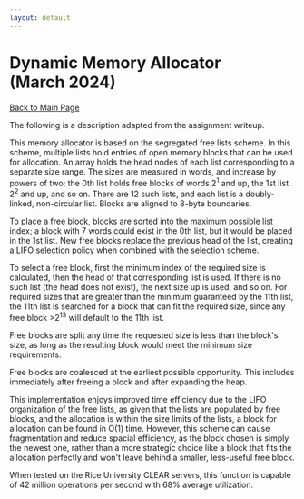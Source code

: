 ```yaml
---
layout: default
---
```


# Dynamic Memory Allocator<br>(March 2024)

[Back to Main Page](../)

The following is a description adapted from the assignment writeup.

This memory allocator is based on the segregated free lists scheme. In this scheme, multiple lists hold entries of open memory blocks that can be used for allocation. An array holds the head nodes of each list corresponding to a separate size range. The sizes are measured in words, and increase by powers of two; the 0th list holds free blocks of words 2<sup>1</sup> and up, the 1st list 2<sup>2</sup> and up, and so on. There are 12 such lists, and each list is a doubly-linked, non-circular list. Blocks are aligned to 8-byte boundaries.

To place a free block, blocks are sorted into the maximum possible list index; a block with 7 words could exist in the 0th list, but it would be placed in the 1st list. New free blocks replace the previous head of the list, creating a LIFO selection policy when combined with the selection scheme.

To select a free block, first the minimum index of the required size is calculated, then the head of that corresponding list is used. If there is no such list (the head does not exist), the next size up is used, and so on. For required sizes that are greater than the minimum guaranteed by the 11th list, the 11th list is searched for a block that can fit the required size, since any free block >2<sup>13</sup> will default to the 11th list.

Free blocks are split any time the requested size is less than the block's size, as long as the resulting block would meet the minimum size requirements.

Free blocks are coalesced at the earliest possible opportunity. This includes immediately after freeing a block and after expanding the heap.

This implementation enjoys improved time efficiency due to the LIFO organization of the free lists, as given that the lists are populated by free blocks, and the allocation is within the size limits of the lists, a block for allocation can be found in O(1) time. However, this scheme can cause fragmentation and reduce spacial efficiency, as the block chosen is simply the newest one, rather than a more strategic choice like a block that fits the allocation perfectly and won't leave behind a smaller, less-useful free block.

When tested on the Rice University CLEAR servers, this function is capable of 42 million operations per second with 68% average utilization.
